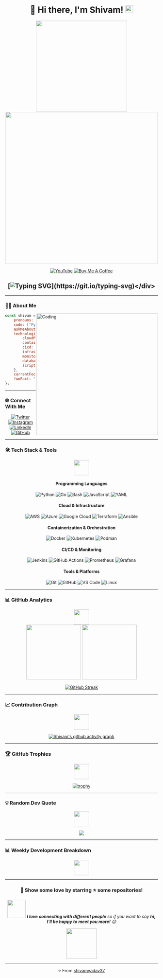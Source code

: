 # <div align="center">👋 Hi there, I'm Shivam! <img src="https://media.giphy.com/media/hvRJCLFzcasrR4ia7z/giphy.gif" width="25px"></div>

<div align="center">
  <img width="300" src="https://media.giphy.com/media/836HiJc7pgzy8iNXCn/giphy.gif">
</div>

<div align="center">
  <img src="https://media.giphy.com/media/SWoSkN6DxTszqIKEqv/giphy.gif" width="500">
</div>

<div align="center">
  
[![YouTube](https://img.shields.io/badge/YouTube-FF0000?style=for-the-badge&logo=youtube&logoColor=white)](https://www.youtube.com/channel/UCUdNjG2Bu72WriXzWObRiqA)
[![Buy Me A Coffee](https://img.shields.io/badge/Buy%20Me%20A%20Coffee-FFDD00?style=for-the-badge&logo=buy-me-a-coffee&logoColor=black)](https://www.buymeacoffee.com/coderama)

</div>

## <div align="center">[![Typing SVG](https://readme-typing-svg.herokuapp.com?font=Fira+Code&size=24&duration=3000&pause=1000&color=0CE82B&center=true&vCenter=true&multiline=true&width=600&height=100&lines=DevOps+%2F+SRE+Engineer+%F0%9F%9A%80;Cloud+Infrastructure+Specialist+%E2%98%81%EF%B8%8F;Automation+Enthusiast+%F0%9F%A4%96;Welcome+to+my+GitHub+Profile!)](https://git.io/typing-svg)</div>

---

### 🧑‍💻 About Me

<img align="right" alt="Coding" width="400" src="https://media.giphy.com/media/qgQUggAC3Pfv687qPC/giphy.gif">

```javascript
const shivam = {
    pronouns: "He/Him",
    code: ["Python", "Bash", "Go", "JavaScript", "YAML"],
    askMeAbout: ["devops", "sre", "cloud architecture", "automation", "monitoring"],
    technologies: {
        cloudPlatforms: ["AWS", "Azure", "GCP"],
        containerization: ["Docker", "Kubernetes", "Podman"],
        cicd: ["Jenkins", "GitLab CI", "GitHub Actions", "ArgoCD"],
        infrastructure: ["Terraform", "Ansible", "CloudFormation"],
        monitoring: ["Prometheus", "Grafana", "ELK Stack", "Datadog"],
        databases: ["PostgreSQL", "MongoDB", "Redis", "InfluxDB"],
        scripting: ["Python", "Bash", "PowerShell"]
    },
    currentFocus: "Building resilient and scalable infrastructure",
    funFact: "I automate everything and believe 'if it's not monitored, it doesn't exist!' 📊"
};
```

---

### 🌐 Connect With Me

<div align="center">

[![Twitter](https://img.shields.io/badge/Twitter-1DA1F2?style=for-the-badge&logo=twitter&logoColor=white)](https://twitter.com/Cod3rama)
[![Instagram](https://img.shields.io/badge/Instagram-E4405F?style=for-the-badge&logo=instagram&logoColor=white)](https://www.instagram.com/shivamthe1/)
[![LinkedIn](https://img.shields.io/badge/LinkedIn-0077B5?style=for-the-badge&logo=linkedin&logoColor=white)](https://www.linkedin.com/in/shivamyadav37)
[![GitHub](https://img.shields.io/badge/GitHub-100000?style=for-the-badge&logo=github&logoColor=white)](https://github.com/shivamyadav37)

</div>

---

### 🛠️ Tech Stack & Tools

<div align="center">
  <img src="https://media.giphy.com/media/26tn33aiTi1jkl6H6/giphy.gif" width="50">
</div>

<div align="center">

#### Programming Languages
![Python](https://img.shields.io/badge/Python-3776AB?style=for-the-badge&logo=python&logoColor=white)
![Go](https://img.shields.io/badge/Go-00ADD8?style=for-the-badge&logo=go&logoColor=white)
![Bash](https://img.shields.io/badge/Bash-4EAA25?style=for-the-badge&logo=gnu-bash&logoColor=white)
![JavaScript](https://img.shields.io/badge/JavaScript-F7DF1E?style=for-the-badge&logo=javascript&logoColor=black)
![YAML](https://img.shields.io/badge/YAML-CB171E?style=for-the-badge&logo=yaml&logoColor=white)

#### Cloud & Infrastructure
![AWS](https://img.shields.io/badge/AWS-232F3E?style=for-the-badge&logo=amazon-aws&logoColor=white)
![Azure](https://img.shields.io/badge/Azure-0078D4?style=for-the-badge&logo=microsoft-azure&logoColor=white)
![Google Cloud](https://img.shields.io/badge/Google_Cloud-4285F4?style=for-the-badge&logo=google-cloud&logoColor=white)
![Terraform](https://img.shields.io/badge/Terraform-623CE4?style=for-the-badge&logo=terraform&logoColor=white)
![Ansible](https://img.shields.io/badge/Ansible-EE0000?style=for-the-badge&logo=ansible&logoColor=white)

#### Containerization & Orchestration
![Docker](https://img.shields.io/badge/Docker-2496ED?style=for-the-badge&logo=docker&logoColor=white)
![Kubernetes](https://img.shields.io/badge/Kubernetes-326CE5?style=for-the-badge&logo=kubernetes&logoColor=white)
![Podman](https://img.shields.io/badge/Podman-892CA0?style=for-the-badge&logo=podman&logoColor=white)

#### CI/CD & Monitoring
![Jenkins](https://img.shields.io/badge/Jenkins-D24939?style=for-the-badge&logo=jenkins&logoColor=white)
![GitHub Actions](https://img.shields.io/badge/GitHub_Actions-2088FF?style=for-the-badge&logo=github-actions&logoColor=white)
![Prometheus](https://img.shields.io/badge/Prometheus-E6522C?style=for-the-badge&logo=prometheus&logoColor=white)
![Grafana](https://img.shields.io/badge/Grafana-F46800?style=for-the-badge&logo=grafana&logoColor=white)

#### Tools & Platforms
![Git](https://img.shields.io/badge/Git-F05032?style=for-the-badge&logo=git&logoColor=white)
![GitHub](https://img.shields.io/badge/GitHub-100000?style=for-the-badge&logo=github&logoColor=white)
![VS Code](https://img.shields.io/badge/VS_Code-007ACC?style=for-the-badge&logo=visual-studio-code&logoColor=white)
![Linux](https://img.shields.io/badge/Linux-FCC624?style=for-the-badge&logo=linux&logoColor=black)

</div>

---

### 📊 GitHub Analytics

<div align="center">
  <img src="https://media.giphy.com/media/3oKIPEqDGUULpEU0aQ/giphy.gif" width="50">
</div>

<div align="center">

<img height="180em" src="https://github-readme-stats.vercel.app/api?username=shivamyadav37&show_icons=true&theme=radical&include_all_commits=true&count_private=true"/>
<img height="180em" src="https://github-readme-stats.vercel.app/api/top-langs/?username=shivamyadav37&layout=compact&langs_count=8&theme=radical"/>

</div>

<div align="center">

[![GitHub Streak](https://github-readme-streak-stats.herokuapp.com/?user=shivamyadav37&theme=radical)](https://git.io/streak-stats)

</div>

---

### 📈 Contribution Graph

<div align="center">
  <img src="https://media.giphy.com/media/3oKIPjzfv0sI2p7fDW/giphy.gif" width="50">
</div>

<div align="center">

[![Shivam's github activity graph](https://github-readme-activity-graph.vercel.app/graph?username=shivamyadav37&theme=react-dark&bg_color=20232a&hide_border=true)](https://github.com/shivamyadav37/github-readme-activity-graph)

</div>

---

### 🏆 GitHub Trophies

<div align="center">
  <img src="https://media.giphy.com/media/26u4cqiYI30juCOGY/giphy.gif" width="50">
</div>

<div align="center">

[![trophy](https://github-profile-trophy.vercel.app/?username=shivamyadav37&theme=radical&no-frame=false&no-bg=false&margin-w=4)](https://github.com/ryo-ma/github-profile-trophy)

</div>

---

### 💡 Random Dev Quote

<div align="center">
  <img src="https://media.giphy.com/media/AeWoyE3ZT90YM/giphy.gif" width="50">
</div>

<div align="center">

![](https://quotes-github-readme.vercel.app/api?type=horizontal&theme=radical)

</div>

---

### 📊 Weekly Development Breakdown

<div align="center">
  <img src="https://media.giphy.com/media/ZVik7pBtu9dNS/giphy.gif" width="50">
</div>

<!--START_SECTION:waka-->
<!--END_SECTION:waka-->

---

<div align="center">

### 💖 Show some love by starring ⭐ some repositories!

<img src="https://media.giphy.com/media/LnQjpWaON8nhr21vNW/giphy.gif" width="60"> <em><b>I love connecting with different people</b> so if you want to say <b>hi, I'll be happy to meet you more!</b> 😊</em>

<img src="https://media.giphy.com/media/du3J3cXyzhj75IOgvA/giphy.gif" width="100">

---

⭐️ From [shivamyadav37](https://github.com/shivamyadav37)

</div>
